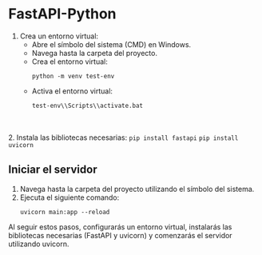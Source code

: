 # FastAPI-Python

1. Crea un entorno virtual:
   - Abre el símbolo del sistema (CMD) en Windows.
   - Navega hasta la carpeta del proyecto.
   - Crea el entorno virtual:
     ```
     python -m venv test-env
     ```
   - Activa el entorno virtual:
     ```
     test-env\\Scripts\\activate.bat
     ```
<br><br>
2. Instala las bibliotecas necesarias:
     ```
     pip install fastapi
     ```
     ```
     pip install uvicorn
     ```


## Iniciar el servidor

1. Navega hasta la carpeta del proyecto utilizando el símbolo del sistema.
2. Ejecuta el siguiente comando:
     ```
     uvicorn main:app --reload
     ```


Al seguir estos pasos, configurarás un entorno virtual, instalarás las bibliotecas necesarias (FastAPI y uvicorn) y comenzarás el servidor utilizando uvicorn.
